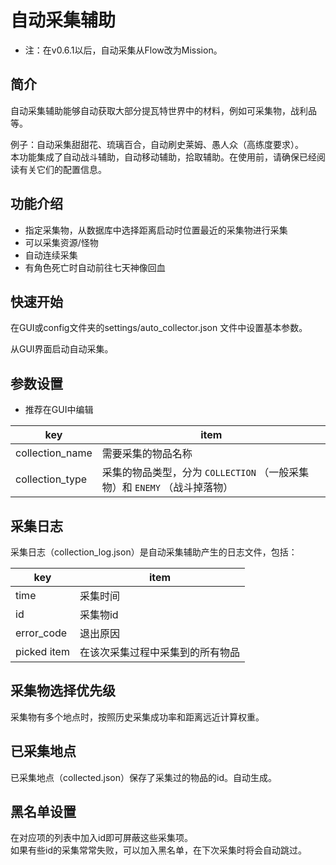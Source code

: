 # 自动采集辅助

- 注：在v0.6.1以后，自动采集从Flow改为Mission。

## 简介

自动采集辅助能够自动获取大部分提瓦特世界中的材料，例如可采集物，战利品等。

例子：自动采集甜甜花、琉璃百合，自动刷史莱姆、愚人众（高练度要求）。\
本功能集成了自动战斗辅助，自动移动辅助，拾取辅助。在使用前，请确保已经阅读有关它们的配置信息。

## 功能介绍

- 指定采集物，从数据库中选择距离启动时位置最近的采集物进行采集
- 可以采集资源/怪物
- 自动连续采集
- 有角色死亡时自动前往七天神像回血

## 快速开始

在GUI或config文件夹的settings/auto_collector.json 文件中设置基本参数。

从GUI界面启动自动采集。

## 参数设置

- 推荐在GUI中编辑

| key             | item                                                                      |
| --------------- | ------------------------------------------------------------------------- |
| collection_name | 需要采集的物品名称                                                        |
| collection_type | 采集的物品类型，分为 `COLLECTION` （一般采集物）和 `ENEMY` （战斗掉落物） |

## 采集日志

采集日志（collection_log.json）是自动采集辅助产生的日志文件，包括：

| key         | item                             |
| ----------- | -------------------------------- |
| time        | 采集时间                         |
| id          | 采集物id                         |
| error_code  | 退出原因                         |
| picked item | 在该次采集过程中采集到的所有物品 |

## 采集物选择优先级

采集物有多个地点时，按照历史采集成功率和距离远近计算权重。

## 已采集地点

已采集地点（collected.json）保存了采集过的物品的id。自动生成。

## 黑名单设置

在对应项的列表中加入id即可屏蔽这些采集项。\
如果有些id的采集常常失败，可以加入黑名单，在下次采集时将会自动跳过。

